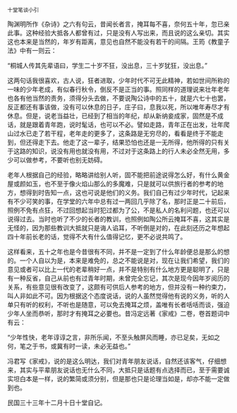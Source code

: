     十堂笔谈小引 

   陶渊明所作《杂诗》之六有句云，昔闻长者言，掩耳每不喜，奈何五十年，忽已亲此事。这种经验大抵各人都曾有过，只是没有人写出来，而且说的这么亲切。其实这也本来是当然的，年岁有距离，意见也自然不能没有若干的间隔。王筠《教童子法》中有一则云：

   “桐城人传其先辈语曰，学生二十岁不狂，没出息，三十岁犹狂，没出息。”

   这两句话我很喜欢，古人说，狂者进取，少年时代不可无此精神，若如世间所称的一味的少年老成，有似春行秋令，倒反不是正当的事。照同样的道理说来壮年老年也各有他当然的责务，须得分头去做，不要说陶公诗中的五十，就是六七十也罢，反正都还有事该做，没有可以休息的日子，庄子曰，息我以死，所以唯年寿尽才有休息。但是，说老当益壮，已经到了相当的年纪，却从新纳妾成家，固然是不成话，就是跟着青年跑，说时髦话，也可以不必。譬如走路，青年正在出发，壮年爬山过水已走了若干程，老年走的更多了，这条路是无穷尽的，看看是终于不能走到，但还得走下去。他走了这一辈子，结果恐怕也还是一无所得，他所得的只有关于这路的知识，说没有用也就没有用，不过对于这条路上的行人未必全然无用，多少可以做参考，不要听也别无妨碍。

   老年人根据自己的经验，略略讲给别人听，固不能把前途说得怎么好，有什么黄金屋或颜如玉，也不至于像火焰山那么的多魔难，只是就可以供旅行者的参考的地方，想得到时告知一点，这也可说是他们的义务。我们自己有过少年时代，记起来有不少可笑的事，在学堂的六年中总有过一两回几乎除了名，那时正是二十前后，照例不免有点狂，不过回想起当时犯过都为了公，不是私人的名利问题，也还可以说得过去。当时也听了不少的长者的教训，也照例如陶公所云掩耳不喜，这其实是无怪的，因为那些教训大抵就只是诲人谄耳，不听倒是对的，在此刻还历之年想起四十年前长老的话，觉得不大有什么值得记忆，更不必说共鸣了。

   这样看来，五十之年也是今昔很有不同，并不是一定到了什么年龄便总是那么的想的。一个人自以为是，本来是难免的，总之不能说是对，现在让我们希望，我们的意见或者可以比上一代的老辈稍好一点，并不是特别有什么地方更是聪明了，只是有一种反省，自己从前也有过青年时期，未曾完全忘记，其次是现今因年岁阅历的关系，有些意见很有改变了，这颇有可供后人参考的地方，但并没有一种约束力，叫人非如此不可。因为根据这个态度说话，说的人虽然觉得他有说的义务，听的人单只有听的权利，不听也是随意，可以免去掩耳之烦，盖唯有长者咶咶而谈，强迫少年人坐而恭听，那时才有掩耳之必要也。昔冯定远著《家戒》二卷，卷首题词中有云：

   “少年性快，老年谆谆之言，非所乐闻，不至头触屏风而睡，亦已足矣，无如之何，笔之于书，或冀有时一读，未必无益也。”

   冯君写《家戒》，说的是这么明达，我们对青年朋友说话，自然还该客气，仔细想来，其实与平辈朋友说话也无什么不同，大抵只是话题有点选择而已，至于需要诚实坦白本是一样，说的繁简或须分别，但是那也只是论理当如是，却亦不能一定做到也。

   民国三十三年十二月十日十堂自记。

